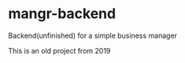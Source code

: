 # mangr-backend
Backend(unfinished) for a simple business manager

This is an old project from 2019
